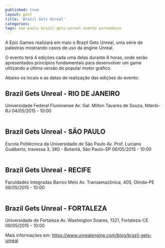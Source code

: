 ```yaml
---
published: true
layout: post
title: 'Brazil Gets Unreal'
categories: 
tags: sao-paulo brazil-gets-unreal evento pernambuco
---
```

A Epic Games realizará em maio o Brazil Gets Unreal, uma série de palestras mostrando casos de uso da engine Unreal.

O evento terá 4 edições cada uma delas durante 6 horas, onde serão apresentados princípios fundamentais para desenvolver um game utilizando a última versão do popular motor gráfico.

Abaixo os locais e as datas de realização das edições do evento:
## Brazil Gets Unreal - RIO DE JANEIRO
Universidade Federal Fluminense
Av. Gal. Milton Tavares de Souza, Niterói-RJ
04/05/2015 - 10:00
<br><br>

## Brazil Gets Unreal - SÃO PAULO
Escola Politécnica da Universidade de São Paulo
Av. Prof. Luciano Gualberto, travessa 3, 380 - Butantã, São Paulo-SP
06/05/2015 - 10:00
<br><br>

## Brazil Gets Unreal - RECIFE
Faculdades Integradas Barros Melo
Av. Transamazônica, 405, Olinda-PE
08/05/2015 - 10:00
<br><br>

## Brazil Gets Unreal - FORTALEZA
Universidade de Fortaleza
Av. Washington Soares, 1321, Fortaleza-CE
09/05/2015 - 10:00

Mais informações em: <a href="https://www.unrealengine.com/blog/brazil-gets-unreal" target="_blank">https://www.unrealengine.com/blog/brazil-gets-unreal</a>
